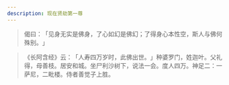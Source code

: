 ```yaml
---
description: 现在贤劫第一尊
---
```


> 偈曰：​「见身无实是佛身，了心如幻是佛幻；了得身心本性空，斯人与佛何殊别。​」

> 《长阿含经》云：​「人寿四万岁时，此佛出世。​」种婆罗门，姓迦叶。父礼得，母善枝。居安和城。坐尸利沙树下，说法一会。度人四万。神足二：一萨尼，二毗楼。侍者善觉子上胜。
